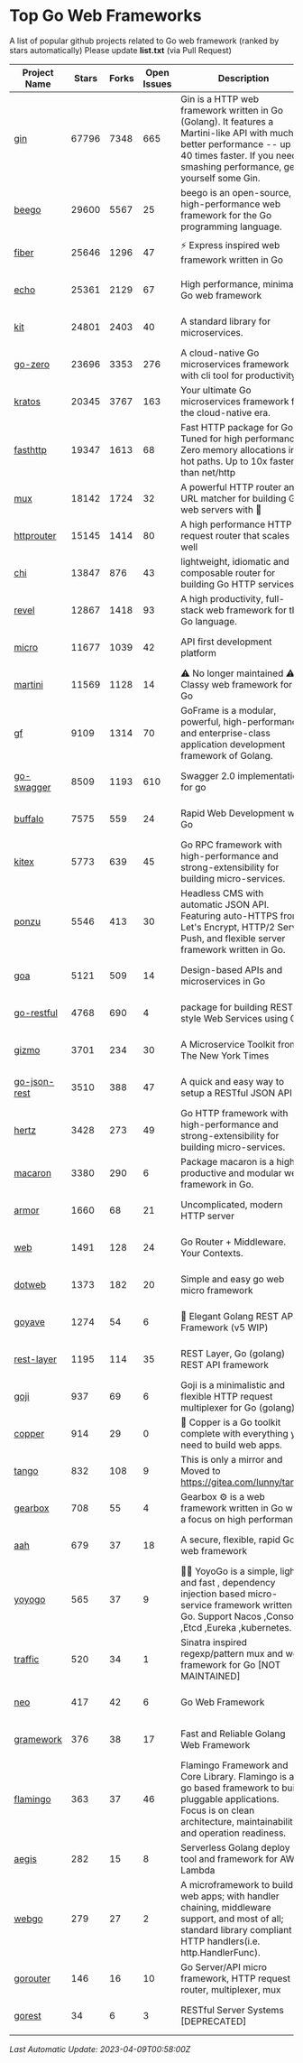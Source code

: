# Top Go Web Frameworks
A list of popular github projects related to Go web framework (ranked by stars automatically)
Please update **list.txt** (via Pull Request)

| Project Name | Stars | Forks | Open Issues | Description | Last Commit |
| ------------ | ----- | ----- | ----------- | ----------- | ----------- |
| [gin](https://github.com/gin-gonic/gin) | 67796 | 7348 | 665 | Gin is a HTTP web framework written in Go (Golang). It features a Martini-like API with much better performance -- up to 40 times faster. If you need smashing performance, get yourself some Gin. | 2023-03-02 00:12:20 |
| [beego](https://github.com/beego/beego) | 29600 | 5567 | 25 | beego is an open-source, high-performance web framework for the Go programming language. | 2023-03-09 07:19:01 |
| [fiber](https://github.com/gofiber/fiber) | 25646 | 1296 | 47 | ⚡️ Express inspired web framework written in Go | 2023-04-07 08:22:10 |
| [echo](https://github.com/labstack/echo) | 25361 | 2129 | 67 | High performance, minimalist Go web framework | 2023-04-06 10:37:41 |
| [kit](https://github.com/go-kit/kit) | 24801 | 2403 | 40 | A standard library for microservices. | 2023-03-02 02:16:12 |
| [go-zero](https://github.com/zeromicro/go-zero) | 23696 | 3353 | 276 | A cloud-native Go microservices framework with cli tool for productivity. | 2023-04-08 15:24:29 |
| [kratos](https://github.com/go-kratos/kratos) | 20345 | 3767 | 163 | Your ultimate Go microservices framework for the cloud-native era. | 2023-04-08 14:58:12 |
| [fasthttp](https://github.com/valyala/fasthttp) | 19347 | 1613 | 68 | Fast HTTP package for Go. Tuned for high performance. Zero memory allocations in hot paths. Up to 10x faster than net/http | 2023-04-05 16:56:31 |
| [mux](https://github.com/gorilla/mux) | 18142 | 1724 | 32 | A powerful HTTP router and URL matcher for building Go web servers with 🦍 | 2022-12-09 15:56:57 |
| [httprouter](https://github.com/julienschmidt/httprouter) | 15145 | 1414 | 80 | A high performance HTTP request router that scales well | 2022-06-03 15:51:59 |
| [chi](https://github.com/go-chi/chi) | 13847 | 876 | 43 | lightweight, idiomatic and composable router for building Go HTTP services | 2023-03-31 11:29:16 |
| [revel](https://github.com/revel/revel) | 12867 | 1418 | 93 | A high productivity, full-stack web framework for the Go language. | 2022-04-12 20:53:30 |
| [micro](https://github.com/micro/micro) | 11677 | 1039 | 42 | API first development platform | 2023-04-08 11:55:35 |
| [martini](https://github.com/go-martini/martini) | 11569 | 1128 | 14 | ⚠️ No longer maintained ⚠️  Classy web framework for Go | 2017-01-21 21:58:54 |
| [gf](https://github.com/gogf/gf) | 9109 | 1314 | 70 | GoFrame is a modular, powerful, high-performance and enterprise-class application development framework of Golang.  | 2023-03-29 03:58:20 |
| [go-swagger](https://github.com/go-swagger/go-swagger) | 8509 | 1193 | 610 | Swagger 2.0 implementation for go | 2023-02-04 17:37:23 |
| [buffalo](https://github.com/gobuffalo/buffalo) | 7575 | 559 | 24 | Rapid Web Development w/ Go | 2023-01-26 15:34:17 |
| [kitex](https://github.com/cloudwego/kitex) | 5773 | 639 | 45 | Go RPC framework with high-performance and strong-extensibility for building micro-services. | 2023-04-04 06:55:06 |
| [ponzu](https://github.com/ponzu-cms/ponzu) | 5546 | 413 | 30 | Headless CMS with automatic JSON API. Featuring auto-HTTPS from Let's Encrypt, HTTP/2 Server Push, and flexible server framework written in Go. | 2020-01-02 00:14:32 |
| [goa](https://github.com/goadesign/goa) | 5121 | 509 | 14 | Design-based APIs and microservices in Go | 2023-04-07 20:32:14 |
| [go-restful](https://github.com/emicklei/go-restful) | 4768 | 690 | 4 | package for building REST-style Web Services using Go | 2023-04-01 09:27:06 |
| [gizmo](https://github.com/nytimes/gizmo) | 3701 | 234 | 30 | A Microservice Toolkit from The New York Times | 2021-04-30 15:27:05 |
| [go-json-rest](https://github.com/ant0ine/go-json-rest) | 3510 | 388 | 47 | A quick and easy way to setup a RESTful JSON API | 2017-09-13 04:12:08 |
| [hertz](https://github.com/cloudwego/hertz) | 3428 | 273 | 49 | Go HTTP framework with high-performance and strong-extensibility for building micro-services. | 2023-04-07 09:29:10 |
| [macaron](https://github.com/go-macaron/macaron) | 3380 | 290 | 6 | Package macaron is a high productive and modular web framework in Go. | 2023-03-06 01:19:44 |
| [armor](https://github.com/labstack/armor) | 1660 | 68 | 21 | Uncomplicated, modern HTTP server | 2019-08-03 18:10:09 |
| [web](https://github.com/gocraft/web) | 1491 | 128 | 24 | Go Router + Middleware. Your Contexts. | 2019-02-07 15:06:52 |
| [dotweb](https://github.com/devfeel/dotweb) | 1373 | 182 | 20 | Simple and easy go web micro framework | 2022-08-11 09:03:59 |
| [goyave](https://github.com/go-goyave/goyave) | 1274 | 54 | 6 | 🍐 Elegant Golang REST API Framework (v5 WIP) | 2023-04-04 07:50:35 |
| [rest-layer](https://github.com/rs/rest-layer) | 1195 | 114 | 35 | REST Layer, Go (golang) REST API framework | 2021-09-30 23:58:01 |
| [goji](https://github.com/goji/goji) | 937 | 69 | 6 | Goji is a minimalistic and flexible HTTP request multiplexer for Go (golang) | 2019-01-26 23:58:29 |
| [copper](https://github.com/gocopper/copper) | 914 | 29 | 0 | 🚀‏‏‎    ‎‏‏‎‏‏‎‎‎‎‎‎Copper is a Go toolkit complete with everything you need to build web apps. | 2023-03-14 01:23:40 |
| [tango](https://github.com/lunny/tango) | 832 | 108 | 9 | This is only a mirror and Moved to https://gitea.com/lunny/tango | 2019-05-17 03:31:10 |
| [gearbox](https://github.com/gogearbox/gearbox) | 708 | 55 | 4 | Gearbox :gear: is a web framework written in Go with a focus on high performance | 2022-09-21 00:20:37 |
| [aah](https://github.com/go-aah/aah) | 679 | 37 | 18 | A secure, flexible, rapid Go web framework | 2020-09-02 02:31:20 |
| [yoyogo](https://github.com/yoyofx/yoyogo) | 565 | 37 | 9 | 🦄🌈 YoyoGo is a simple, light and fast , dependency injection based micro-service framework written in Go. Support Nacos ,Consoul ,Etcd ,Eureka ,kubernetes. | 2022-09-23 09:31:30 |
| [traffic](https://github.com/gravityblast/traffic) | 520 | 34 | 1 | Sinatra inspired regexp/pattern mux and web framework for Go [NOT MAINTAINED] | 2015-11-26 21:31:07 |
| [neo](https://github.com/ivpusic/neo) | 417 | 42 | 6 | Go Web Framework | 2017-08-14 23:54:31 |
| [gramework](https://github.com/gramework/gramework) | 376 | 38 | 17 | Fast and Reliable Golang Web Framework | 2023-01-24 23:49:42 |
| [flamingo](https://github.com/i-love-flamingo/flamingo) | 363 | 37 | 46 | Flamingo Framework and Core Library. Flamingo is a go based framework to build pluggable applications. Focus is on clean architecture, maintainability and operation readiness. | 2023-03-24 08:49:56 |
| [aegis](https://github.com/tmaiaroto/aegis) | 282 | 15 | 8 | Serverless Golang deploy tool and framework for AWS Lambda | 2019-07-28 17:59:41 |
| [webgo](https://github.com/bnkamalesh/webgo) | 279 | 27 | 2 | A microframework to build web apps; with handler chaining, middleware support, and most of all; standard library compliant HTTP handlers(i.e. http.HandlerFunc). | 2023-03-08 16:03:21 |
| [gorouter](https://github.com/vardius/gorouter) | 146 | 16 | 10 | Go Server/API micro framework, HTTP request router, multiplexer, mux | 2022-10-28 23:16:55 |
| [gorest](https://github.com/tideland/gorest) | 34 | 6 | 3 | RESTful Server Systems [DEPRECATED] | 2017-11-10 13:00:37 |

*Last Automatic Update: 2023-04-09T00:58:00Z*